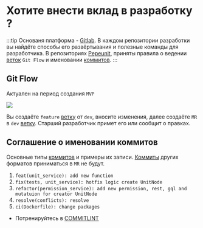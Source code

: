 # Хотите внести вклад в разработку ?

:::tip
Основаня платформа - [Gitlab](/definitions#gitlab). В каждом репозитории разработки вы найдёте способы его развёртывания и полезные команды для разработчика. В репозиториях [Pepeunit](/conception/overview), приняты правила о ведении [веток](/definitions#git-branch) `Git Flow` и именовании [коммитов](/definitions#git-commit).
:::

## Git Flow

Актуален на период создания `MVP`

![](https://git.pepemoss.com/universitat/master/docs/-/raw/main/gitflow/images/appgitflow.png)

Вы создаёте `feature` [ветку](/definitions#git-branch) от `dev`, вносите изменения, далее создаёте `MR` в `dev` [ветку](/definitions#git-branch). Старший разработчик примет его или сообщит о правках.

## Соглашение о именовании коммитов

Основные типы [коммитов](/definitions#git-commit) и примеры их записи. [Коммиты](/definitions#git-commit) других форматов приниматься в `MR` не будут.

1. `feat(unit_service): add new function`
2. `fix(tests, unit_service): hotfix logic create UnitNode`
3. `refactor(permission_service): add new permission, rest, gql and mutatuion for creator UnitNode`
4. `resolve(conflicts): resolve`
5. `ci(Dockerfile): change packages`

- Потренируйтесь в [COMMITLINT](https://commitlint.io/)
